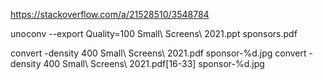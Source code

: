 https://stackoverflow.com/a/21528510/3548784

unoconv --export Quality=100 Small\ Screens\ 2021.ppt sponsors.pdf

convert -density 400 Small\ Screens\ 2021.pdf sponsor-%d.jpg
convert -density 400 Small\ Screens\ 2021.pdf[16-33] sponsor-%d.jpg
